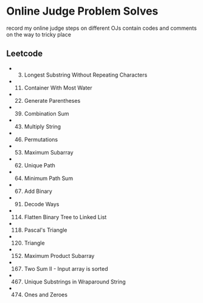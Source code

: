 # Online Judge Problem Solves

record my online judge steps on different OJs
contain codes and comments on the way to tricky place

## Leetcode

- 3. Longest Substring Without Repeating Characters
- 11. Container With Most Water
- 22. Generate Parentheses
- 39. Combination Sum
- 43. Multiply String
- 46. Permutations
- 53. Maximum Subarray
- 62. Unique Path
- 64. Minimum Path Sum
- 67. Add Binary
- 91. Decode Ways
- 114. Flatten Binary Tree to Linked List
- 118. Pascal's Triangle
- 120. Triangle
- 152. Maximum Product Subarray
- 167. Two Sum II - Input array is sorted
- 467. Unique Substrings in Wraparound String
- 474. Ones and Zeroes
